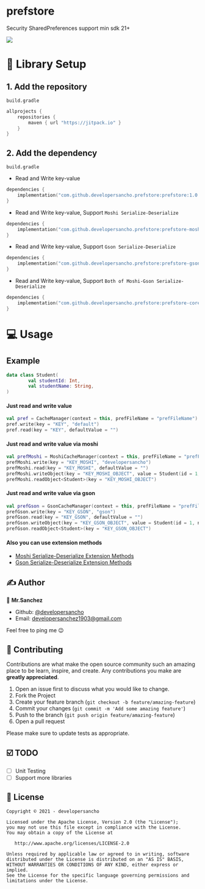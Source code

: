 # prefstore
Security SharedPreferences support min sdk 21+

[![](https://jitpack.io/v/developersancho/prefstore.svg)](https://jitpack.io/#developersancho/prefstore)

# 🏃 Library Setup
## 1. Add the repository
`build.gradle`
```groovy
allprojects {
    repositories {
        maven { url "https://jitpack.io" }
    }
}
```

## 2. Add the dependency
`build.gradle`
* Read and Write key-value
````kotlin
dependencies {
    implementation("com.github.developersancho.prefstore:prefstore:1.0.0-alpha01")
}
````
* Read and Write key-value, Support `Moshi Serialize-Deserialize`
````kotlin
dependencies {
    implementation("com.github.developersancho.prefstore:prefstore-moshi:1.0.0-alpha01")
}
````
* Read and Write key-value, Support `Gson Serialize-Deserialize`
````kotlin
dependencies {
    implementation("com.github.developersancho.prefstore:prefstore-gson:1.0.0-alpha01")
}
````
* Read and Write key-value, Support `Both of Moshi-Gson Serialize-Deserialize`
````kotlin
dependencies {
    implementation("com.github.developersancho.prefstore:prefstore-core:1.0.0-alpha01")
}
````
# 💻 Usage
## Example
```kotlin
data class Student(
        val studentId: Int,
        val studentName: String,
)
```
#### Just read and write value
```kotlin
val pref = CacheManager(context = this, prefFileName = "prefFileName")
pref.write(key = "KEY", "default")
pref.read(key = "KEY", defaultValue = "")
```

#### Just read and write value via moshi
```kotlin
val prefMoshi = MoshiCacheManager(context = this, prefFileName = "prefFileName_moshi")
prefMoshi.write(key = "KEY_MOSHI", "developersancho")
prefMoshi.read(key = "KEY_MOSHI", defaultValue = "")
prefMoshi.writeObject(key = "KEY_MOSHI_OBJECT", value = Student(id = 1, name = "moshi"))
prefMoshi.readObject<Student>(key = "KEY_MOSHI_OBJECT")
```

#### Just read and write value via gson
```kotlin
val prefGson = GsonCacheManager(context = this, prefFileName = "prefFileName_gson")
prefGson.write(key = "KEY_GSON", "gson")
prefGson.read(key = "KEY_GSON", defaultValue = "")
prefGson.writeObject(key = "KEY_GSON_OBJECT", value = Student(id = 1, name = "gson"))
prefGson.readObject<Student>(key = "KEY_GSON_OBJECT")
```
#### Also you can use extension methods
* <a href="https://github.com/developersancho/prefstore/blob/master/prefstore-moshi/src/main/java/me/developersancho/prefstore/moshi/GetMoshiExt.kt" target="_blank">Moshi Serialize-Deserialize Extension Methods</a>
* <a href="https://github.com/developersancho/prefstore/blob/master/prefstore-gson/src/main/java/me/developersancho/prefstore/gson/GetGsonExt.kt" target="_blank">Gson Serialize-Deserialize Extension Methods</a>

## ✍️ Author

👤 **Mr.Sanchez**

* Github: <a href="https://github.com/developersancho" target="_blank">@developersancho</a>
* Email: developersanchez1903@gmail.com

Feel free to ping me 😉

## 🤝 Contributing

Contributions are what make the open source community such an amazing place to be learn, inspire, and create. Any
contributions you make are **greatly appreciated**.

1. Open an issue first to discuss what you would like to change.
1. Fork the Project
1. Create your feature branch (`git checkout -b feature/amazing-feature`)
1. Commit your changes (`git commit -m 'Add some amazing feature'`)
1. Push to the branch (`git push origin feature/amazing-feature`)
1. Open a pull request

Please make sure to update tests as appropriate.

## ☑️ TODO

- [ ] Unit Testing
- [ ] Support more libraries

## 📝 License

```
Copyright © 2021 - developersancho

Licensed under the Apache License, Version 2.0 (the "License");
you may not use this file except in compliance with the License.
You may obtain a copy of the License at

   http://www.apache.org/licenses/LICENSE-2.0

Unless required by applicable law or agreed to in writing, software
distributed under the License is distributed on an "AS IS" BASIS,
WITHOUT WARRANTIES OR CONDITIONS OF ANY KIND, either express or implied.
See the License for the specific language governing permissions and
limitations under the License.
```
